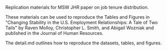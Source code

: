 Replication materials for MSW JHR paper on job tenure distribution.

These materials can be used to reproduce the Tables and Figures in "Changing Stability in the U.S. Employment Relationships: A Tale of Two Tails" by Raven Molloy, Christopher L. Smith, and Abigail Wozniak and published in the Journal of Human Resources.

The detail.md outlines how to reproduce the datasets, tables, and figures.
